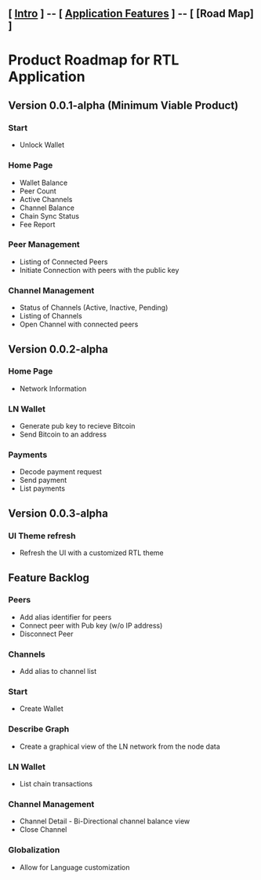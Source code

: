 [ [Intro](README.md) ] -- [ [Application Features](Application_features.md) ] -- [ **[Road Map]** ]
-----
# Product Roadmap for RTL Application

## Version 0.0.1-alpha (Minimum Viable Product)

### Start
- Unlock Wallet

### Home Page
- Wallet Balance
- Peer Count
- Active Channels
- Channel Balance
- Chain Sync Status
- Fee Report

### Peer Management
- Listing of Connected Peers
- Initiate Connection with peers with the public key

### Channel Management
- Status of Channels (Active, Inactive, Pending)
- Listing of Channels
- Open Channel with connected peers

## Version 0.0.2-alpha
### Home Page
- Network Information

### LN Wallet
- Generate pub key to recieve Bitcoin
- Send Bitcoin to an address

### Payments
- Decode payment request
- Send payment
- List payments

## Version 0.0.3-alpha
### UI Theme refresh
- Refresh the UI with a customized RTL theme

## Feature Backlog
### Peers
- Add alias identifier for peers
- Connect peer with Pub key (w/o IP address)
- Disconnect Peer

### Channels
- Add alias to channel list

### Start
- Create Wallet

### Describe Graph
- Create a graphical view of the LN network from the node data

### LN Wallet
- List chain transactions

### Channel Management
- Channel Detail - Bi-Directional channel balance view
- Close Channel

### Globalization
- Allow for Language customization
